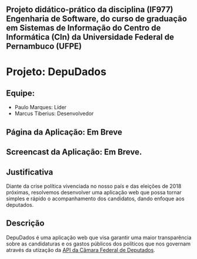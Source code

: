 ## Projeto didático-prático da disciplina (IF977) Engenharia de Software, do curso de graduação em Sistemas de Informação do Centro de Informática (CIn) da Universidade Federal de Pernambuco (UFPE)

# Projeto: DepuDados
## Equipe:
- Paulo Marques: Líder
- Marcus Tiberius: Desenvolvedor

## Página da Aplicação: Em Breve
## Screencast da Aplicação: Em Breve.

## Justificativa
Diante da crise política vivenciada no nosso país e das eleições de 2018 próximas, resolvemos desenvolver uma aplicação web que possa tornar simples e rápido o acompanhamento dos candidatos, dando enfoque aos deputados.

## Descrição
DepuDados é uma aplicação web que visa garantir uma maior transparência sobre as candidaturas e os gastos públicos dos políticos que nos governam através da utização da [API da Câmara Federal de Deputados](https://dadosabertos.camara.leg.br/).
